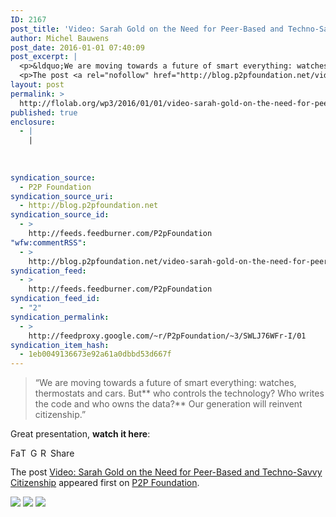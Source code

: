 ```yaml
---
ID: 2167
post_title: 'Video: Sarah Gold on the Need for Peer-Based and Techno-Savvy Citizenship'
author: Michel Bauwens
post_date: 2016-01-01 07:40:09
post_excerpt: |
  <p>&ldquo;We are moving towards a future of smart everything: watches, thermostats and cars. But who controls the technology? Who writes the code and who owns the data? Our generation will reinvent citizenship.&rdquo; Great presentation, watch it here:</p>
  <p>The post <a rel="nofollow" href="http://blog.p2pfoundation.net/video-sarah-gold-on-the-need-for-peer-based-and-techno-savvy-citizenship/2016/01/01">Video: Sarah Gold on the Need for Peer-Based and Techno-Savvy Citizenship</a> appeared first on <a rel="nofollow" href="http://blog.p2pfoundation.net/">P2P Foundation</a>.</p>
layout: post
permalink: >
  http://flolab.org/wp3/2016/01/01/video-sarah-gold-on-the-need-for-peer-based-and-techno-savvy-citizenship/
published: true
enclosure:
  - |
    |
        
        
        
syndication_source:
  - P2P Foundation
syndication_source_uri:
  - http://blog.p2pfoundation.net
syndication_source_id:
  - >
    http://feeds.feedburner.com/P2pFoundation
"wfw:commentRSS":
  - >
    http://blog.p2pfoundation.net/video-sarah-gold-on-the-need-for-peer-based-and-techno-savvy-citizenship/2016/01/01/feed
syndication_feed:
  - >
    http://feeds.feedburner.com/P2pFoundation
syndication_feed_id:
  - "2"
syndication_permalink:
  - >
    http://feedproxy.google.com/~r/P2pFoundation/~3/SWLJ76WFr-I/01
syndication_item_hash:
  - 1eb0049136673e92a61a0dbbd53d667f
---
```

> “We are moving towards a future of smart everything: watches, thermostats and cars. But** who controls the technology? Who writes the code and who owns the data?** Our generation will reinvent citizenship.”

Great presentation, **watch it here**:



<a class="a2a_button_facebook" href="http://www.addtoany.com/add_to/facebook?linkurl=http%3A%2F%2Fblog.p2pfoundation.net%2Fvideo-sarah-gold-on-the-need-for-peer-based-and-techno-savvy-citizenship%2F2016%2F01%2F01&linkname=Video%3A%20Sarah%20Gold%20on%20the%20Need%20for%20Peer-Based%20and%20Techno-Savvy%20Citizenship" title="Facebook" rel="nofollow"><img src="http://blog.p2pfoundation.net/wp-content/plugins/add-to-any/icons/facebook.png" width="16" height="16" alt="Facebook" /></a><a class="a2a_button_twitter" href="http://www.addtoany.com/add_to/twitter?linkurl=http%3A%2F%2Fblog.p2pfoundation.net%2Fvideo-sarah-gold-on-the-need-for-peer-based-and-techno-savvy-citizenship%2F2016%2F01%2F01&linkname=Video%3A%20Sarah%20Gold%20on%20the%20Need%20for%20Peer-Based%20and%20Techno-Savvy%20Citizenship" title="Twitter" rel="nofollow"><img src="http://blog.p2pfoundation.net/wp-content/plugins/add-to-any/icons/twitter.png" width="16" height="16" alt="Twitter" /></a><a class="a2a_button_google_plus" href="http://www.addtoany.com/add_to/google_plus?linkurl=http%3A%2F%2Fblog.p2pfoundation.net%2Fvideo-sarah-gold-on-the-need-for-peer-based-and-techno-savvy-citizenship%2F2016%2F01%2F01&linkname=Video%3A%20Sarah%20Gold%20on%20the%20Need%20for%20Peer-Based%20and%20Techno-Savvy%20Citizenship" title="Google+" rel="nofollow"><img src="http://blog.p2pfoundation.net/wp-content/plugins/add-to-any/icons/google_plus.png" width="16" height="16" alt="Google+" /></a><a class="a2a_button_reddit" href="http://www.addtoany.com/add_to/reddit?linkurl=http%3A%2F%2Fblog.p2pfoundation.net%2Fvideo-sarah-gold-on-the-need-for-peer-based-and-techno-savvy-citizenship%2F2016%2F01%2F01&linkname=Video%3A%20Sarah%20Gold%20on%20the%20Need%20for%20Peer-Based%20and%20Techno-Savvy%20Citizenship" title="Reddit" rel="nofollow"><img src="http://blog.p2pfoundation.net/wp-content/plugins/add-to-any/icons/reddit.png" width="16" height="16" alt="Reddit" /></a><a class="a2a_dd a2a_target addtoany_share_save" href="https://www.addtoany.com/share#url=http%3A%2F%2Fblog.p2pfoundation.net%2Fvideo-sarah-gold-on-the-need-for-peer-based-and-techno-savvy-citizenship%2F2016%2F01%2F01&title=Video%3A%20Sarah%20Gold%20on%20the%20Need%20for%20Peer-Based%20and%20Techno-Savvy%20Citizenship" id="wpa2a_2"><img src="http://blog.p2pfoundation.net/wp-content/plugins/add-to-any/share_save_120_16.png" width="120" height="16" alt="Share" /></a>

The post <a rel="nofollow" href="http://blog.p2pfoundation.net/video-sarah-gold-on-the-need-for-peer-based-and-techno-savvy-citizenship/2016/01/01">Video: Sarah Gold on the Need for Peer-Based and Techno-Savvy Citizenship</a> appeared first on <a rel="nofollow" href="http://blog.p2pfoundation.net/">P2P Foundation</a>.

<div class="feedflare">
  <a href="http://feeds.feedburner.com/~ff/P2pFoundation?a=SWLJ76WFr-I:ytQFCcTMTTo:7Q72WNTAKBA"><img src="http://feeds.feedburner.com/~ff/P2pFoundation?d=7Q72WNTAKBA" border="0" /></img></a> <a href="http://feeds.feedburner.com/~ff/P2pFoundation?a=SWLJ76WFr-I:ytQFCcTMTTo:D7DqB2pKExk"><img src="http://feeds.feedburner.com/~ff/P2pFoundation?i=SWLJ76WFr-I:ytQFCcTMTTo:D7DqB2pKExk" border="0" /></img></a> <a href="http://feeds.feedburner.com/~ff/P2pFoundation?a=SWLJ76WFr-I:ytQFCcTMTTo:2mJPEYqXBVI"><img src="http://feeds.feedburner.com/~ff/P2pFoundation?d=2mJPEYqXBVI" border="0" /></img></a>
</div>

<img src="http://feeds.feedburner.com/~r/P2pFoundation/~4/SWLJ76WFr-I" height="1" width="1" alt="" />